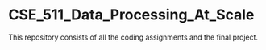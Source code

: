 # CSE_511_Data_Processing_At_Scale
This repository consists of all the coding assignments and the final project.
